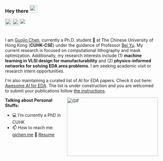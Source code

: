 ### Hey there <img src="https://media.giphy.com/media/hvRJCLFzcasrR4ia7z/giphy.gif" width="25px">
<!-- <a href="https://discord.gg/XTW52Kt">
  <img align="left" alt="Abhishek's Discord" width="22px" src="https://cdn.jsdelivr.net/npm/simple-icons@v3/icons/discord.svg" />
</a> -->
<!-- <a href="https://twitter.com/abhisheknaiidu">
  <img align="left" alt="Abhishek Naidu | Twitter" width="22px" src="https://cdn.jsdelivr.net/npm/simple-icons@v3/icons/twitter.svg" />
</a> -->
<a href="https://www.linkedin.com/in/dekura/">
  <img align="left" alt="Guojin Chen's LinkdeIN" width="22px" src="https://cdn.jsdelivr.net/npm/simple-icons@v3/icons/linkedin.svg" />
</a>
<!-- <a href="https://t.me/abhisheknaiidu">
  <img align="left" alt="Abhishek's Telegram" width="22px" src="https://cdn.jsdelivr.net/npm/simple-icons@v3/icons/telegram.svg" />
</a> -->
<!-- <a href="https://www.instagram.com/dekura_chan/">
  <img align="left" alt="Guojin Chen's Instagram" width="22px" src="https://cdn.jsdelivr.net/npm/simple-icons@v3/icons/instagram.svg" />
</a> -->
<!-- <a href="https://www.reddit.com/user/geekyabhi/">
  <img align="left" alt="Abhishek's Reddit" width="22px" src="https://cdn.jsdelivr.net/npm/simple-icons@v3/icons/reddit.svg" />
</a> -->
<!-- <a href="https://leetcode.com/abhisheknaiidu/">
  <img align="left" alt="Abhishek's Leetcode" width="22px" src="https://cdn.jsdelivr.net/npm/simple-icons@v3/icons/leetcode.svg" />
</a> -->
<a href="https://scholar.google.com/citations?user=842nSvkAAAAJ&hl=zh-CN">
  <img align="left" alt="Guojin Chen's Google Scholar" width="22px" src="https://cdn.jsdelivr.net/npm/simple-icons@3.12.4/icons/googlescholar.svg" />
</a>

![](https://visitor-badge.glitch.me/badge?page_id=dekura.dekura)

<br />

  I am [Guojin Chen](http://gjchen.me/), currently a Ph.D. student 🚀 at The Chinese University of Hong Kong (<b>CUHK-CSE</b>) under the guidance of Professor [Bei Yu](http://www.cse.cuhk.edu.hk/~byu/). My current research is focused on computational lithography and mask optimization. Additionally, my research interests include (1) <b>machine learning in VLSI design for manufacturability</b> and (2) <b>physics-informed networks for solving EDA area problems</b>. I am seeking academic visit or research intern opportunities.

  I'm also maintaining a curated list of AI for EDA papers. Check it out here: [Awesome AI for EDA](https://ai4eda.github.io). The list is under construction and you are welcomed to submit your publications follow [the instructions](https://ai4eda.github.io/about/).




  <img align="right" alt="GIF" src="https://github.com/dekura/dekura/blob/master/code.gif?raw=true" width="300" height="192" />
  
**Talking about Personal Stuffs:**

- 💻 I’m currently a PhD in CUHK
- 📫 How to reach me: [gjchen.me](https://gjchen.me/) 📝 [Resume](https://gjchen.me/data/cv.pdf)

